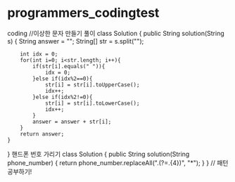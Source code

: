 # programmers_codingtest
coding
//이상한 문자 만들기 풀이
class Solution {
    public String solution(String s) {
        String answer = "";
        String[] str = s.split("");
        
        int idx = 0;
        for(int i=0; i<str.length; i++){
            if(str[i].equals(" ")){
                idx = 0;
            }else if(idx%2==0){
                str[i] = str[i].toUpperCase();
                idx++;
            }else if(idx%2!=0){
                str[i] = str[i].toLowerCase();
                idx++;
            }
            answer = answer + str[i];
        }
        return answer;
    }
}
핸드폰 번호 가리기
class Solution {
  public String solution(String phone_number) {
    return phone_number.replaceAll(".(?=.{4})", "*");
  }
}
// 패턴공부하기!
